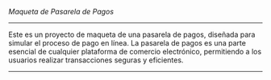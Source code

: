 *Maqueta de Pasarela de Pagos*
______________________________________________________________
Este es un proyecto de maqueta de una pasarela de pagos,
diseñada para simular el proceso de pago en línea.
La pasarela de pagos es una parte esencial de
cualquier plataforma de comercio electrónico, permitiendo a los 
usuarios realizar transacciones seguras y eficientes.
______________________________________________________________

